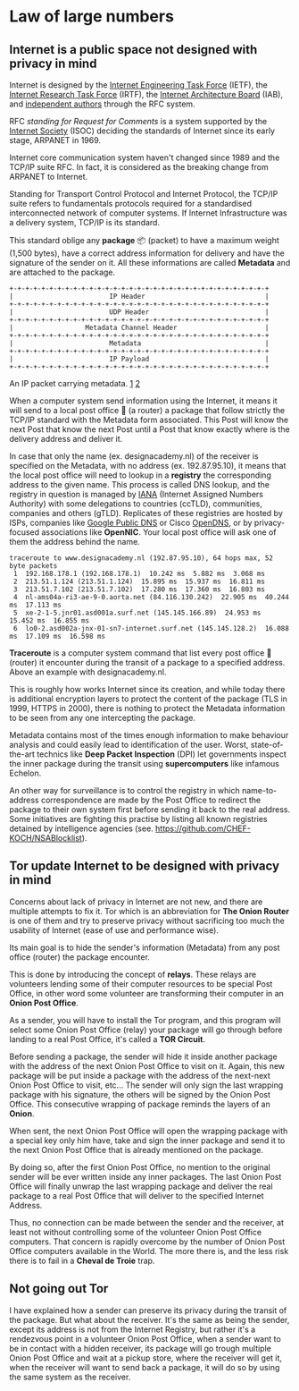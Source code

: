 # Law of large numbers

## Internet is a public space not designed with privacy in mind

Internet is designed by the [Internet Engineering Task Force](https://en.wikipedia.org/wiki/Internet_Engineering_Task_Force) (IETF), the [Internet Research Task Force](https://en.wikipedia.org/wiki/Internet_Research_Task_Force) (IRTF), the [Internet Architecture Board](https://en.wikipedia.org/wiki/Internet_Architecture_Board) (IAB), and [independent authors](https://en.wikipedia.org/wiki/Request_for_Comments#cite_note-IndepSub-1) through the RFC  system. 

RFC *standing for Request for Comments* is a system supported by the [Internet Society](https://en.wikipedia.org/wiki/Internet_Society) (ISOC) deciding the standards of Internet since its early stage, ARPANET in 1969.

Internet core communication system haven't changed since 1989 and the TCP/IP suite RFC. In fact, it is considered as the breaking change from ARPANET to Internet. 

Standing for Transport Control Protocol and Internet Protocol, the TCP/IP suite refers to fundamentals protocols required for a standardised interconnected network of computer systems. If Internet Infrastructure was a delivery system, TCP/IP is its standard.

This standard oblige any **package** 📦 (packet) to have a maximum weight (1,500 bytes), have a correct address information for delivery and have the signature of the sender on it. All these informations are called **Metadata** and are attached to the package. 

```
+-+-+-+-+-+-+-+-+-+-+-+-+-+-+-+-+-+-+-+-+-+-+-+-+-+-+-+-+-+-+-+-+
|                        IP Header                              |
+-+-+-+-+-+-+-+-+-+-+-+-+-+-+-+-+-+-+-+-+-+-+-+-+-+-+-+-+-+-+-+-+
|                        UDP Header                             |
+-+-+-+-+-+-+-+-+-+-+-+-+-+-+-+-+-+-+-+-+-+-+-+-+-+-+-+-+-+-+-+-+
|                  Metadata Channel Header                      |
+-+-+-+-+-+-+-+-+-+-+-+-+-+-+-+-+-+-+-+-+-+-+-+-+-+-+-+-+-+-+-+-+
|                        Metadata                               |
+-+-+-+-+-+-+-+-+-+-+-+-+-+-+-+-+-+-+-+-+-+-+-+-+-+-+-+-+-+-+-+-+
|                        IP Payload                             |
+-+-+-+-+-+-+-+-+-+-+-+-+-+-+-+-+-+-+-+-+-+-+-+-+-+-+-+-+-+-+-+-+
```

An IP packet carrying metadata. [1](https://tools.ietf.org/html/draft-bryant-ip-metadata-00) [2](https://www.techrepublic.com/article/exploring-the-anatomy-of-a-data-packet/)

When a computer system send information using the Internet, it means it will send to a local post office 🏤 (a router) a package that follow strictly the TCP/IP standard with the Metadata form associated. This Post will know the next Post that know the next Post until a Post that know exactly where is the delivery address and deliver it.

In case that only the name (ex. designacademy.nl) of the receiver is specified on the Metadata, with no address (ex. 192.87.95.10), it means that the local post office will need to lookup in a **registry** the corresponding address to the given name. This process is called DNS lookup, and the registry in question is managed by [IANA](https://www.iana.org/) (Internet Assigned Numbers Authority) with some delegations to countries (ccTLD), communities, companies and others (gTLD). Replicates of these registries are hosted by ISPs, companies like [Google Public DNS](https://fr.wikipedia.org/wiki/Google_Public_DNS) or Cisco [OpenDNS](https://fr.wikipedia.org/wiki/OpenDNS), or by privacy-focused associations like **OpenNIC**. Your local post office will ask one of them the address behind the name.

```
traceroute to www.designacademy.nl (192.87.95.10), 64 hops max, 52 byte packets
 1  192.168.178.1 (192.168.178.1)  10.242 ms  5.882 ms  3.068 ms
 2  213.51.1.124 (213.51.1.124)  15.895 ms  15.937 ms  16.811 ms
 3  213.51.7.102 (213.51.7.102)  17.280 ms  17.360 ms  16.803 ms
 4  nl-ams04a-ri3-ae-9-0.aorta.net (84.116.130.242)  22.905 ms  40.244 ms  17.113 ms
 5  xe-2-1-5.jnr01.asd001a.surf.net (145.145.166.89)  24.953 ms  15.452 ms  16.855 ms
 6  lo0-2.asd002a-jnx-01-sn7-internet.surf.net (145.145.128.2)  16.088 ms  17.109 ms  16.598 ms
```

**Traceroute** is a computer system command that list every post office 🏤 (router) it encounter during the transit of a package to a specified address. Above an example with designacademy.nl.

This is roughly how works Internet since its creation, and while today there is additional encryption layers to protect the content of the package (TLS in 1999, HTTPS in 2000), there is nothing to protect the Metadata information to be seen from any one intercepting the package. 

Metadata contains most of the times enough information to make behaviour analysis and could easily lead to identification of the user. Worst, state-of-the-art technics like **Deep Packet Inspection** (DPI) let governments inspect the inner package during the transit using **supercomputers** like infamous Echelon. 

An other way for surveillance is to control the registry in which name-to-address correspondence are made by the Post Office to redirect the package to their own system first before sending it back to the real address. Some initiatives are fighting this practise by listing all known registries detained by intelligence agencies (see. https://github.com/CHEF-KOCH/NSABlocklist).

## Tor update Internet to be designed with privacy in mind

Concerns about lack of privacy in Internet are not new, and there are multiple attempts to fix it. Tor which is an abbreviation for **The Onion Router** is one of them and try to preserve privacy without sacrificing too much the usability of Internet (ease of use and performance wise).

Its main goal is to hide the sender's information (Metadata) from any post office (router) the package encounter.

This is done by introducing the concept of **relays**. These relays are volunteers lending some of their computer resources to be special Post Office, in other word some volunteer are transforming their computer in an **Onion Post Office**. 

As a sender, you will have to install the Tor program, and this program will select some Onion Post Office (relay) your package will go through before landing to a real Post Office, it's called a **TOR Circuit**. 

Before sending a package, the sender will hide it inside another package with the address of the next Onion Post Office to visit on it. Again, this new package will be put inside a package with the address of the next-next Onion Post Office to visit, etc... The sender will only sign the last wrapping package with his signature, the others will be signed by the Onion Post Office. This consecutive wrapping of package reminds the layers of an **Onion**.

When sent, the next Onion Post Office will open the wrapping package with a special key only him have, take and sign the inner package and send it to the next Onion Post Office that is already mentioned on the package.

By doing so, after the first Onion Post Office, no mention to the original sender will be ever written inside any inner packages. The last Onion Post Office will finally unwrap the last wrapping package and deliver the real package to a real Post Office that will deliver to the specified Internet Address. 

Thus, no connection can be made between the sender and the receiver, at least not without controlling some of the volunteer Onion Post Office computers. That concern is rapidly overcome by the number of Onion Post Office computers available in the World. The more there is, and the less risk there is to fail in a **Cheval de Troie** trap.

## Not going out Tor

I have explained how a sender can preserve its privacy during the transit of the package. But what about the receiver. It's the same as being the sender, except its address is not from the Internet Registry, but rather it's a rendezvous point in a volunteer Onion Post Office, when a sender want to be in contact with a hidden receiver, its package will go trough multiple Onion Post Office and wait at a pickup store, where the receiver will get it, when the receiver will want to send back a package, it will do so by using the same system as the receiver.